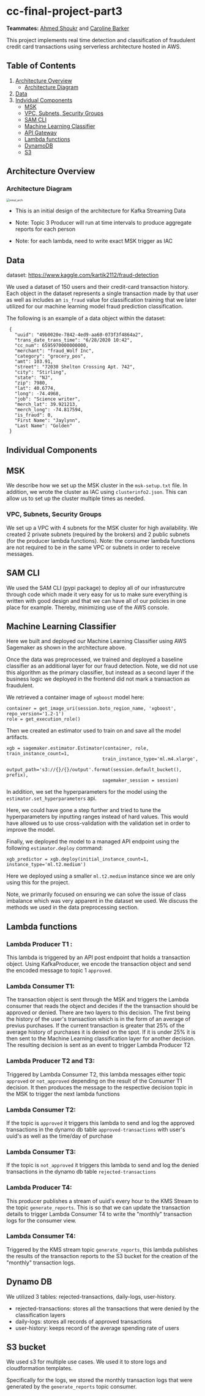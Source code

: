 # cc-final-project-part3
**Teammates:** [Ahmed Shoukr](#https://github.com/ashoukr) and [Caroline Barker](#https://github.com/CarolineNB)

This project implements real time detection and classification of fraudulent credit card transactions using serverless architecture hosted in AWS. 


## Table of Contents
1. [Architecture Overview](#architecture-overview)
    - [Architecture Diagram](#architecture-diagram)
2. [Data](#data)
3. [Indvidual Components](#individual-components)
    - [MSK](#MSK)
    - [VPC, Subnets, Security Groups](#VPC-Subnets-Security-Groups)
    - [SAM CLI](#SAM-CLI)
    - [Machine Learning Classifier](#Machine-Learning-Classifier)
    - [API Gateway](#api-gateway)
    - [Lambda functions](#Lambda-functions)
    - [DynamoDB](#dynamodb)
    - [S3](#s3)


## Architecture Overview

### Architecture Diagram
<img src="media/architecture.png" alt="initial_arch" style="zoom:50%;" />

* This is an initial design of the architecture for Kafka Streaming Data

* Note: Topic 3 Producer will run at time intervals to produce aggregate reports for each person

* Note: for each lambda, need to write exact MSK trigger as IAC


## Data 
dataset: https://www.kaggle.com/kartik2112/fraud-detection

We used a dataset of 150 users and their credit-card transaction history. Each object in the dataset represents a single transaction made by that user as well as includes an `is_fraud` value for classification training that we later utilized for our machine learning model fraud prediction classification. 


The following is an example of a data object within the dataset:
```
 {
   "uuid": "49b0020e-7842-4ed9-aa60-073f3f4864a2",
   "trans_date_trans_time": "6/28/2020 10:42",
   "cc_num": 6595970000000000,
   "merchant": "fraud_Wolf Inc",
   "category": "grocery_pos",
   "amt": 103.91,
   "street": "72030 Shelton Crossing Apt. 742",
   "city": "Stirling",
   "state": "NJ",
   "zip": 7980,
   "lat": 40.6774,
   "long": -74.4968,
   "job": "Science writer",
   "merch_lat": 39.921213,
   "merch_long": -74.817594,
   "is_fraud": 0,
   "First Name": "Jaylynn",
   "Last Name": "Golden"   
 }
```

## Individual Components


## MSK

We describe how we set up the MSK cluster in the `msk-setup.txt` file. In addition, we wrote the cluster as IAC using `clusterinfo2.json`. This can allow us to set up the cluster multiple times as needed.

### VPC, Subnets, Security Groups
We set up a VPC with 4 subnets for the MSK cluster for high availability. We created 2 private subnets (required by the brokers) and 2 public subnets (for the producer lambda functions). Note: the consumer lambda functions are not required to be in the same VPC or subnets in order to receive messages. 

## SAM CLI

We used the SAM CLI (pypi package) to deploy all of our infrasturcutre through code which made it very easy for us to make sure everything is written with good design and that we can have all of our policies in one place for example. Thereby, minimizing use of the AWS console.


## Machine Learning Classifier

Here we built and deployed our Machine Learning Classifier using AWS Sagemaker as shown in the architecture above. 


Once the data was preprocessed, we trained and deployed a baseline classifier as an additional layer for our fraud detection. Note, we did not use this algorithm as the primary classifier, but instead as a second layer if the business logic we deployed in the frontend did not mark a transaction as fraudulent. 

We retrieved a container image of `xgboost` model here:
```
container = get_image_uri(session.boto_region_name, 'xgboost', repo_version='1.2-1')
role = get_execution_role()
```

Then we created an estimator used to train on and save all the model artifacts.
```
xgb = sagemaker.estimator.Estimator(container, role, train_instance_count=1,
                                   train_instance_type='ml.m4.xlarge',
                                   output_path='s3://{}/{}/output'.format(session.default_bucket(), prefix),
                                   sagemaker_session = session)
```

In addition, we set the hyperparameters for the model using the `estimator.set_hyperparameters` api.

Here, we could have gone a step further and tried to tune the hyperparameters by inputting ranges instead of hard values. This would have allowed us to use cross-validation with the validation set in order to improve the model.

Finally, we deployed the model to a managed API endpoint using the following `estimator.deploy` command:
```
xgb_predictor = xgb.deploy(initial_instance_count=1, instance_type='ml.t2.medium')
```

Here we deployed using a smaller `ml.t2.medium` instance since we are only using this for the project.

Note, we primarily focused on ensuring we can solve the issue of class imbalance which was very apparent in the dataset we used. We discuss the methods we used in the data preprocessing section.


## Lambda functions
### Lambda Producer T1 : 
This lambda is triggered by an API post endpoint that holds a transaction object. Using KafkaProducer, we encode the transaction object and send the encoded message to topic 1 `approved`. 

### Lambda Consumer T1:
The transaction object is sent through the MSK and triggers the Lambda consumer that reads the object and decides if the the transaction should be approved or denied. There are two layers to this decision. The first being the history of the user's transaction which is in the form of an average of previus purchases. If the current transaction is greater that 25% of the average history of purchases it is denied on the spot. If it is under 25% it is then sent to the Machine Learning classification layer for another decision. The resulting decision is sent as an event to trigger Lambda Producer T2

### Lambda Producer T2 and T3:
Triggered by Lambda Consumer T2, this lambda messages either topic `approved` or `not_approved` depending on the result of the Consumer T1 decision. It then produces the message to the respective decision topic in the MSK to trigger the next lambda functions

### Lambda Consumer T2:
If the topic is `approved` it triggers this lambda to send and log the approved transactions in the dynamo db table `approved-transactions` with user's uuid's as well as the time/day of purchase

### Lambda Consumer T3:
If the topic is `not_approved` it triggers this lambda to send and log the denied transactions in the dynamo db table `rejected-transactions`


### Lambda Producer T4:
This producer publishes a stream of uuid's every hour to the KMS Stream to the topic `generate_reports`. This is so that we can update the transaction details to trigger Lambda Consumer T4 to write the "monthly" transaction logs for the consumer view.  

### Lambda Consumer T4:
Triggered by the KMS stream topic `generate_reports`, this lambda publishes the results of the transaction reports to the S3 bucket for the creation of the "monthly" transaction logs.

## Dynamo DB
We utilized 3 tables: rejected-transactions, daily-logs, user-history. 
* rejected-transactions: stores all the transactions that were denied by the classification layers 
* daily-logs: stores all records of approved transactions
* user-history: keeps record of the average spending rate of users


## S3 bucket
We used s3 for multiple use cases. We used it to store logs and cloudformation templates.

Specifically for the logs, we stored the monthly transaction logs that were generated by the `generate_reports` topic consumer.